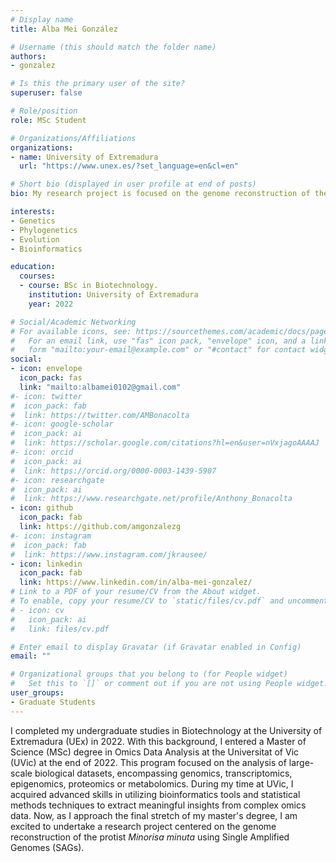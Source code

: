 ```yaml
---
# Display name
title: Alba Mei González

# Username (this should match the folder name)
authors:
- gonzalez

# Is this the primary user of the site?
superuser: false

# Role/position
role: MSc Student

# Organizations/Affiliations
organizations:
- name: University of Extremadura
  url: "https://www.unex.es/?set_language=en&cl=en"

# Short bio (displayed in user profile at end of posts)
bio: My research project is focused on the genome reconstruction of the protist *Minorisa minuta* using Single Amplified Genomes (SAGs).

interests:
- Genetics
- Phylogenetics
- Evolution
- Bioinformatics

education:
  courses:
  - course: BSc in Biotechnology.
    institution: University of Extremadura
    year: 2022

# Social/Academic Networking
# For available icons, see: https://sourcethemes.com/academic/docs/page-builder/#icons
#   For an email link, use "fas" icon pack, "envelope" icon, and a link in the
#   form "mailto:your-email@example.com" or "#contact" for contact widget.
social:
- icon: envelope
  icon_pack: fas
  link: "mailto:albamei0102@gmail.com"
#- icon: twitter
#  icon_pack: fab
#  link: https://twitter.com/AMBonacolta
#- icon: google-scholar
#  icon_pack: ai
#  link: https://scholar.google.com/citations?hl=en&user=nVxjagoAAAAJ
#- icon: orcid
#  icon_pack: ai
#  link: https://orcid.org/0000-0003-1439-5907
#- icon: researchgate
#  icon_pack: ai
#  link: https://www.researchgate.net/profile/Anthony_Bonacolta
- icon: github
  icon_pack: fab
  link: https://github.com/amgonzalezg
#- icon: instagram
#  icon_pack: fab
#  link: https://www.instagram.com/jkrausee/
- icon: linkedin
  icon_pack: fab
  link: https://www.linkedin.com/in/alba-mei-gonzalez/
# Link to a PDF of your resume/CV from the About widget.
# To enable, copy your resume/CV to `static/files/cv.pdf` and uncomment the lines below.
# - icon: cv
#   icon_pack: ai
#   link: files/cv.pdf

# Enter email to display Gravatar (if Gravatar enabled in Config)
email: ""

# Organizational groups that you belong to (for People widget)
#   Set this to `[]` or comment out if you are not using People widget.
user_groups:
- Graduate Students
---
```


I completed my undergraduate studies in Biotechnology at the University of Extremadura (UEx) in 2022. With this background, I entered a Master of Science (MSc) degree in Omics Data Analysis at the Universitat of Vic (UVic) at the end of 2022. This program focused on the analysis of large-scale biological datasets, encompassing genomics, transcriptomics, epigenomics, proteomics or metabolomics. During my time at UVic, I acquired advanced skills in utilizing bioinformatics tools and statistical methods techniques to extract meaningful insights from complex omics data. Now, as I approach the final stretch of my master's degree, I am excited to undertake a research project centered on the genome reconstruction of the protist *Minorisa minuta* using Single Amplified Genomes (SAGs).
